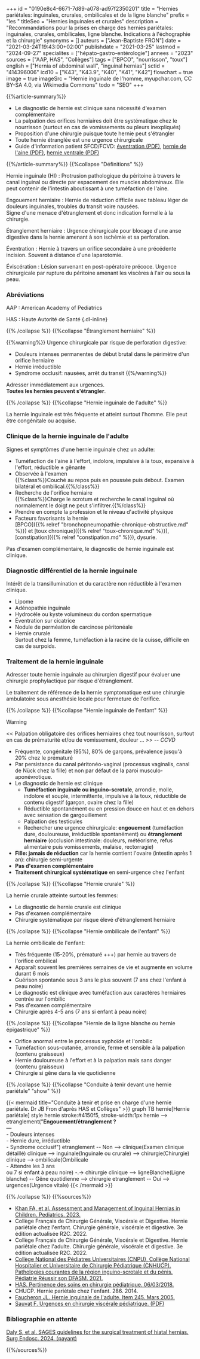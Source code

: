 +++
id = "0190e8c4-6671-7d89-a078-ad97f2350201"
title = "Hernies pariétales: inguinales, crurales, ombilicales et de la ligne blanche"
prefix = "les "
titleSeo = "Hernies inguinales et crurales"
description = "Recommandations pour la prises en charge des hernies pariétales: inguinales, crurales, ombilicales, ligne blanche. Indications à l'échographie et la chirurgie"
synonyms = []
auteurs = ["Jean-Baptiste FRON"]
date = "2021-03-24T19:43:00+02:00"
publishdate = "2021-03-25"
lastmod = "2024-09-27"
specialites = ["hépato-gastro-entérologie"]
annees = "2023"
sources = ["AAP, HAS", "Collèges"]
tags = ["BPCO", "nourrisson", "toux"]
english = ["Hernia of abdominal wall", "inguinal hernias"]
sctid = "414396006"
icd10 = ["K43", "K43.9", "K40", "K41", "K42"]
flowchart = true
image = true
imageSrc = "Hernie inguinale de l'homme, myupchar.com, CC BY-SA 4.0, via Wikimedia Commons"
todo = "SEO"
+++

{{%article-summary%}}

- Le diagnostic de hernie est clinique sans nécessité d'examen complémentaire
- La palpation des orifices herniaires doit être systématique chez le nourrisson (surtout en cas de vomissements ou pleurs inexpliqués)
- Proposition d'une chirurgie puisque toute hernie peut s'étrangler
- Toute hernie étranglée est une urgence chirurgicale
- Guide d'information patient SFCD/FCVD: [éventration (PDF)](https://www.fcvd.fr/wp-content/uploads/2022/01/FICHE-D_INFORMATION-PATIENT-EVENTRATIONS.pdf), [hernie de l'aine (PDF)](https://www.fcvd.fr/wp-content/uploads/2022/01/FICHE-D_INFORMATION-PATIENT-EVENTRATIONS.pdf), [hernie ventrale (PDF)](https://www.fcvd.fr/wp-content/uploads/2022/01/FICHE-D_INFORMATION-PATIENT-HERNIES-VENTRALES.pdf)

{{%/article-summary%}}
{{%collapse "Définitions" %}}

Hernie inguinale (HI)
: Protrusion pathologique du péritoine à travers le canal inguinal ou directe par espacement des muscles abdominaux. Elle peut contenir de l'intestin aboutissant à une tuméfaction de l'aine.

Engouement herniaire
: Hernie de réduction difficile avec tableau léger de douleurs inguinales, troubles du transit voire nausées.  
Signe d'une menace d'étranglement et donc indication formelle à la chirurgie.

Étranglement herniaire
: Urgence chirurgicale pour blocage d'une anse digestive dans la hernie amenant à son ischémie et sa perforation.

Éventration
: Hernie à travers un orifice secondaire à une précédente incision. Souvent à distance d'une laparotomie.

Éviscération
: Lésion survenant en post-opératoire précoce. Urgence chirurgicale par rupture du péritoine amenant les viscères à l'air ou sous la peau.

### Abréviations

AAP
: American Academy of Pediatrics

HAS
: Haute Autorité de Santé
{.dl-inline}

{{% /collapse %}}
{{%collapse "Étranglement herniaire" %}}

{{%warning%}}
Urgence chirurgicale par risque de perforation digestive:

- Douleurs intenses permanentes de début brutal dans le périmètre d'un orifice herniaire
- Hernie irréductible
- Syndrome occlusif: nausées, arrêt du transit
{{%/warning%}}

Adresser immédiatement aux urgences.  
**Toutes les hernies peuvent s'étrangler**.

{{% /collapse %}}
{{%collapse "Hernie inguinale de l'adulte" %}}

La hernie inguinale est très fréquente et atteint surtout l'homme. Elle peut être congénitale ou acquise.

### Clinique de la hernie inguinale de l'adulte

Signes et symptômes d'une hernie inguinale chez un adulte:

- Tuméfaction de l'aine à l'effort, indolore, impulsive à la toux, expansive à l'effort, réductible ± gênante
- Observée à l'examen  
  {{%class%}}Couché au repos puis en poussée puis debout. Examen bilatéral et ombilical.{{%/class%}}
- Recherche de l'orifice herniaire  
  {{%class%}}Charge le scrotum et recherche le canal inguinal où normalement le doigt ne peut s'infiltrer.{{%/class%}}
- Prendre en compte la profession et le niveau d'activité physique
- Facteurs favorisants la hernie  
  [BPCO]({{% relref "bronchopneumopathie-chronique-obstructive.md" %}}) et [toux chronique]({{% relref "toux-chronique.md" %}}), [constipation]({{% relref "constipation.md" %}}), dysurie.

Pas d'examen complémentaire, le diagnostic de hernie inguinale est clinique.

### Diagnostic différentiel de la hernie inguinale

Intérêt de la transillumination et du caractère non réductible à l'examen clinique.

- Lipome
- Adénopathie inguinale
- Hydrocèle ou kyste volumineux du cordon spermatique
- Éventration sur cicatrice
- Nodule de perméation de carcinose péritonéale
- Hernie crurale  
  Surtout chez la femme, tuméfaction à la racine de la cuisse, difficile en cas de surpoids.

### Traitement de la hernie inguinale

Adresser toute hernie inguinale au chirurgien digestif pour évaluer une chirurgie prophylactique par risque d'étranglement.

Le traitement de référence de la hernie symptomatique est une chirurgie ambulatoire sous anesthésie locale pour fermeture de l'orifice.

{{% /collapse %}}
{{%collapse "Hernie inguinale de l'enfant" %}}

> [!WARNING]
> << Palpation obligatoire des orifices herniaires chez tout nourrisson, surtout en cas de prématurité et/ou de vomissement, douleur ... >> -- *CCVD*

- Fréquente, congénitale (95%), 80% de garçons, prévalence jusqu'à 20% chez le prématuré
- Par persistance du canal péritonéo-vaginal (processus vaginalis, canal de Nück chez la fille) et non par défaut de la paroi musculo-aponévrotique.
- Le diagnostic de hernie est clinique
  - **Tuméfaction inguinale ou inguino-scrotale**, arrondie, molle, indolore et souple, intermittente, impulsive à la toux, réductible de contenu digestif (garçon, ovaire chez la fille)
  - Réductible spontanément ou en pression douce en haut et en dehors avec sensation de gargouillement
  - Palpation des testicules
  - Rechercher une urgence chirurgicale: **engouement** (tuméfaction dure, douloureuse, irréductible spontanément) ou **étranglement herniaire** (occlusion intestinale: douleurs, météorisme, refus alimentaire puis vomissements, malaise, rectorragie)
- **Fille: jamais de réduction** car la hernie contient l'ovaire (intestin après 1 an): chirurgie semi-urgente
- **Pas d'examen complémentaire**
- **Traitement chirurgical systématique** en semi-urgence chez l'enfant

{{% /collapse %}}
{{%collapse "Hernie crurale" %}}

La hernie crurale atteinte surtout les femmes:

- Le diagnostic de hernie crurale est clinique
- Pas d'examen complémentaire
- Chirurgie systématique par risque élevé d'étranglement herniaire

{{% /collapse %}}
{{%collapse "Hernie ombilicale de l'enfant" %}}

La hernie ombilicale de l'enfant:

- Très fréquente (15-20%, prématuré +++) par hernie au travers de l'orifice ombilical
- Apparaît souvent les premières semaines de vie et augmente en volume durant 6 mois
- Guérison spontanée sous 3 ans le plus souvent (7 ans chez l'enfant à peau noire)
- Le diagnostic est clinique avec tuméfaction aux caractères herniaires centrée sur l'ombilic
- Pas d'examen complémentaire
- Chirurgie après 4-5 ans (7 ans si enfant à peau noire)

{{% /collapse %}}
{{%collapse "Hernie de la ligne blanche ou hernie épigastrique" %}}

- Orifice anormal entre le processus xyphoïde et l'ombilic
- Tuméfaction sous-cutanée, arrondie, ferme et sensible à la palpation (contenu graisseux)
- Hernie douloureuse à l'effort et à la palpation mais sans danger (contenu graisseux)
- Chirurgie si gêne dans la vie quotidienne

{{% /collapse %}}
{{%collapse "Conduite à tenir devant une hernie pariétale" "show" %}}

{{< mermaid title="Conduite à tenir et prise en charge d'une hernie pariétale. Dr JB Fron d'après HAS et Collèges" >}}
graph TB
  hernie[Hernie pariétale]
  style hernie stroke:#4150f5, stroke-width:1px
    hernie --> etranglement("<b>Engouement/étranglement ?</b><br>—<br>- Douleurs intenses<br>- Hernie dure, irréductible<br>- Syndrome occlusif")
      etranglement -- Non --> clinique(Examen clinique détaillé)
        clinique --> inguinale(Inguinale ou crurale) --> chirurgie(Chirurgie)
        clinique --> ombilicale(Ombilicale<br>- Attendre les 3 ans<br>ou 7 si enfant à peau noire) -.-> chirurgie
        clinique --> ligneBlanche(Ligne blanche) -- Gêne quotidienne --> chirurgie
      etranglement -- Oui --> urgences(Urgence vitale)
{{< /mermaid >}}

{{% /collapse %}}
{{%sources%}}

- [Khan FA, et al. Assessment and Management of Inguinal Hernias in Children. Pediatrics. 2023.](https://publications.aap.org/pediatrics/article/152/1/e2023062510/192151/Assessment-and-Management-of-Inguinal-Hernias-in)
- Collège Français de Chirurgie Générale, Viscérale et Digestive. Hernie pariétale chez l'enfant. Chirurgie générale, viscérale et digestive. 3e édition actualisée R2C. 2022.
- Collège Français de Chirurgie Générale, Viscérale et Digestive. Hernie pariétale chez l'adulte. Chirurgie générale, viscérale et digestive. 3e édition actualisée R2C. 2022.
- [Collège National des Pédiatres Universitaires (CNPU), Collège National Hospitalier et Universitaire de Chirurgie Pédiatrique (CNHUCP). Pathologies courantes de la région inguino-scrotale et du pénis. Pédiatrie Réussir son DFASM. 2021.](https://www.pedia-univ.fr/deuxieme-cycle/referentiel/gastroenterologie-nutrition-chirurgie-abdominopelvienne/pathologies)
- [HAS. Pertinence des soins en chirurgie pédiatrique. 06/03/2018.](https://www.has-sante.fr/jcms/c_2831488/fr/pertinence-des-soins-en-chirurgie-pediatrique)
- CHUCP. Hernie pariétale chez l'enfant. 286. 2014.
- [Faucheron JL. Hernie inguinale de l'adulte. Item 245. Mars 2005.](https://doczz.fr/doc/2579938/hernie-inguinale-de-l-adulte--245a-)
- [Sauvat F. Urgences en chirurgie viscérale pédiatrique. (PDF)](https://urgences-serveur.fr/IMG/pdf/Urg_chir_pediatriques.pdf)

### Bibliographie en attente

[Daly S, et al. SAGES guidelines for the surgical treatment of hiatal hernias. Surg Endosc. 2024. (payant)](https://link.springer.com/article/10.1007/s00464-024-11092-3)

{{%/sources%}}
